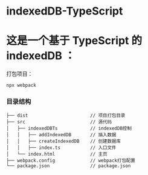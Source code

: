 # indexedDB-TypeScript

# 这是一个基于 TypeScript 的 indexedDB ：

打包项目：

```
npx webpack
```

### 目录结构

```
├── dist                       // 项目打包目录
├── src                        // 源代码
│   ├── indexedDBTs            // indexedDB控制
│   │   ├── addIndexedDB       // 插入数据
│   │   ├── createIndexedDB    // 创建数据库
│   │   ├── index.ts           // 入口文件
│   └── index.html             // 主页
├── webpack.config             // webpack打包配置
└── package.json               // package.json
```
